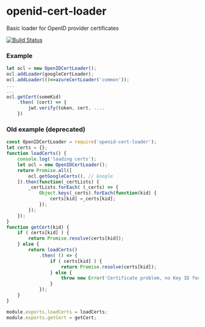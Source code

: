 # openid-cert-loader
Basic loader for OpenID provider certificates

[![Build Status](https://travis-ci.org/mharj/openid-cert-loader.svg?branch=master)](https://travis-ci.org/mharj/openid-cert-loader)

### Example
```javascript
let ocl = new OpenIDCertLoader();
ocl.addLoader(googleCertLoader);
ocl.addLoader(()=>azureCertLoader('common'));
...
...
ocl.getCert(someKid)
	.then( (cert) => {
		jwt.verify(token, cert, ....
	})

```
### Old example (deprecated)
```javascript
const OpenIDCertLoader = require('openid-cert-loader');
let certs = {};
function loadCerts() {
	console.log('loading certs');
	let ocl = new OpenIDCertLoader();
	return Promise.all([
		ocl.getGoogleCerts(), // Google
	]).then(function(_certLists) {
		_certLists.forEach( (_certs) => {
			Object.keys(_certs).forEach(function(kid) {
				certs[kid] =_certs[kid];
			});
		});
	});
}
function getCert(kid) {
	if ( certs[kid] ) {
		return Promise.resolve(certs[kid]);
	} else {
		return loadCerts()
			.then( () => {
				if ( certs[kid] ) {
					return Promise.resolve(certs[kid]);
				} else {
					throw new Error('Certificate problem, no Key ID found');
				}
			});
	}
}

module.exports.loadCerts = loadCerts;
module.exports.getCert = getCert;
```

